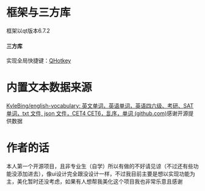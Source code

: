 # 框架与三方库

框架以qt版本6.7.2

#### 三方库

实现全局快捷键：[QHotkey](https://github.com/Skycoder42/QHotkey)



# 内置文本数据来源

[KyleBing/english-vocabulary: 英文单词，英语单词，英语四六级、考研、SAT单词，txt 文件, json 文件，CET4 CET6，乱序，单词 (github.com)](https://github.com/KyleBing/english-vocabulary)感谢开源提供数据



# 作者的话

本人第一个开源项目，且非专业生（自学）所以有做的不好请见谅（不过还有些功能没添加进去），像ui设计完全跟没设计一样，不过我目前主要是想以实现功能为主，美化暂时还没考虑，如果有人想帮我美化这个项目我也非常乐意且感谢